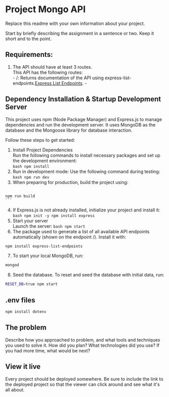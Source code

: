 # Project Mongo API

Replace this readme with your own information about your project.

Start by briefly describing the assignment in a sentence or two. Keep it short and to the point.

## Requirements:  
  1. The API should have at least 3 routes.  
    This API has the following routes:  
    - /: Returns documentation of the API using express-list-endpoints.[Express List Endpoints](https://www.npmjs.com/package/express-list-endpoints). 
    - 

## Dependency Installation & Startup Development Server
This project uses npm (Node Package Manager) and Express.js to manage dependencies and run the development server.  It uses MongoDB as the database and the Mongoose library for database interaction. 

Follow these steps to get started:  
  1. Install Project Dependencies  
  Run the following commands to install necessary packages and set up the development environment:  
    ```bash
    npm install
    ```  
  2. Run in development mode: Use the following command during testing: 
    ```bash
    npm run dev
    ``` 
  3. When preparing for production, build the project using:
     ```bash
    npm run build
    ``` 
  4. If Express.js is not already installed, initialize your project and install it:  
    ```bash
    npm init -y
    npm install express
    ```  
  5. Start your server   
  Launch the server:
    ```bash
    npm start
    ```  
  6. The package used to generate a list of all available API endpoints automatically (shown on the endpoint /). Install it with:  
  ```bash
  npm install express-list-endpoints
  ``` 
  7. To start your local MongoDB, run:  
  ```bash
  mongod
  ```
  8. Seed the database. To reset and seed the database with initial data, run:    
  ```bash
  RESET_DB=true npm start
  ```
## .env files 

```bash
npm install dotenv
```



## The problem

Describe how you approached to problem, and what tools and techniques you used to solve it. How did you plan? What technologies did you use? If you had more time, what would be next?

## View it live

Every project should be deployed somewhere. Be sure to include the link to the deployed project so that the viewer can click around and see what it's all about.
